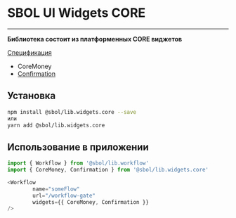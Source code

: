 # SBOL UI Widgets CORE 

---

**Библиотека состоит из платформенных CORE виджетов**

[Спецификация](https://sbtatlas.sigma.sbrf.ru/wiki/display/DBSDD/Platform+widgets)

* CoreMoney
* [Confirmation](https://sbtatlas.sigma.sbrf.ru/wiki/pages/viewpage.action?pageId=127053318)

## Установка
```bash
npm install @sbol/lib.widgets.core --save
или
yarn add @sbol/lib.widgets.core
```

## Использование в приложении
```javascript
import { Workflow } from '@sbol/lib.workflow'
import { CoreMoney, Confirmation } from '@sbol/lib.widgets.core'

<Workflow
        name="someFlow"
        url="/workflow-gate"
        widgets={{ CoreMoney, Confirmation }}
/>

```
